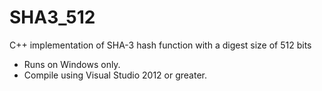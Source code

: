 SHA3_512
========

C++ implementation of SHA-3 hash function with a digest size of 512 bits

- Runs on Windows only.
- Compile using Visual Studio 2012 or greater.
